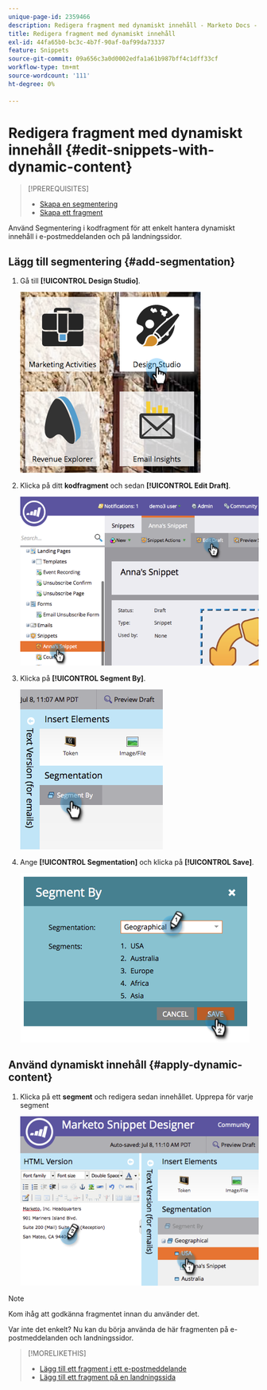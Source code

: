 ```yaml
---
unique-page-id: 2359466
description: Redigera fragment med dynamiskt innehåll - Marketo Docs - produktdokumentation
title: Redigera fragment med dynamiskt innehåll
exl-id: 44fa65b0-bc3c-4b7f-90af-0af99da73337
feature: Snippets
source-git-commit: 09a656c3a0d0002edfa1a61b987bff4c1dff33cf
workflow-type: tm+mt
source-wordcount: '111'
ht-degree: 0%

---
```


# Redigera fragment med dynamiskt innehåll {#edit-snippets-with-dynamic-content}

>[!PREREQUISITES]
>
>* [Skapa en segmentering](/help/marketo/product-docs/personalization/segmentation-and-snippets/segmentation/create-a-segmentation.md)
>* [Skapa ett fragment](/help/marketo/product-docs/personalization/segmentation-and-snippets/snippets/create-a-snippet.md)

Använd Segmentering i kodfragment för att enkelt hantera dynamiskt innehåll i e-postmeddelanden och på landningssidor.

## Lägg till segmentering {#add-segmentation}

1. Gå till **[!UICONTROL Design Studio]**.

   ![](assets/designstudio-1.png)

1. Klicka på ditt **kodfragment** och sedan **[!UICONTROL Edit Draft]**.

   ![](assets/image2014-9-16-8-3a59-3a14.png)

1. Klicka på **[!UICONTROL Segment By]**.

   ![](assets/image2014-9-16-8-3a59-3a27.png)

1. Ange **[!UICONTROL Segmentation]** och klicka på **[!UICONTROL Save]**.

   ![](assets/image2014-9-16-8-3a59-3a42.png)

## Använd dynamiskt innehåll {#apply-dynamic-content}

1. Klicka på ett **segment** och redigera sedan innehållet. Upprepa för varje segment

   ![](assets/image2014-9-16-8-3a59-3a59.png)

>[!NOTE]
>
>Kom ihåg att godkänna fragmentet innan du använder det.

Var inte det enkelt? Nu kan du börja använda de här fragmenten på e-postmeddelanden och landningssidor.

>[!MORELIKETHIS]
>
>* [Lägg till ett fragment i ett e-postmeddelande](/help/marketo/product-docs/email-marketing/general/functions-in-the-editor/add-a-snippet-to-an-email.md)
>* [Lägg till ett fragment på en landningssida](/help/marketo/product-docs/demand-generation/landing-pages/personalizing-landing-pages/add-a-snippet-to-a-landing-page.md)
